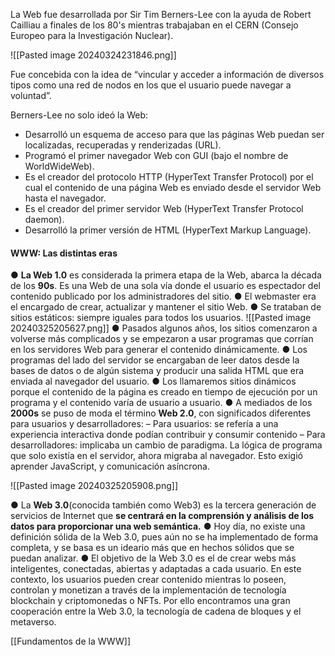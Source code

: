 La Web fue desarrollada por Sir Tim Berners-Lee con la ayuda de Robert Cailliau a finales de los 80's mientras trabajaban en el CERN (Consejo Europeo para la Investigación Nuclear).

![[Pasted image 20240324231846.png]]

Fue concebida con la idea de “vincular y acceder a información de diversos tipos como una red de nodos en los que el usuario puede navegar a voluntad”.

Berners-Lee no solo ideó la Web: 
- Desarrolló un esquema de acceso para que las páginas Web puedan ser localizadas, recuperadas y renderizadas (URL).
- Programó el primer navegador Web con GUI (bajo el nombre de WorldWideWeb).
- Es el creador del protocolo HTTP (HyperText Transfer Protocol) por el cual el contenido de una página Web es enviado desde el servidor Web hasta el navegador.
- Es el creador del primer servidor Web (HyperText Transfer Protocol daemon).
- Desarrolló la primer versión de HTML (HyperText Markup Language).

#### WWW:  Las distintas eras 
● **La Web 1.0** es considerada la primera etapa de la Web, abarca la década de los **90s**. Es una Web de una sola vía donde el usuario es espectador del contenido publicado por los administradores del sitio. 
● El webmaster era el encargado de crear, actualizar y mantener el sitio Web. 
● Se trataban de sitios estáticos: siempre iguales para todos los usuarios.
![[Pasted image 20240325205627.png]]
● Pasados algunos años, los sitios comenzaron a volverse más complicados y se empezaron a usar programas que corrían en los servidores Web para generar el contenido dinámicamente. 
● Los programas del lado del servidor se encargaban de leer datos desde la bases de datos o de algún sistema y producir una salida HTML que era enviada al navegador del usuario. 
● Los llamaremos sitios dinámicos porque el contenido de la página es creado en tiempo de ejecución por un programa y el contenido varía de usuario a usuario. 
● A mediados de los **2000s** se puso de moda el término **Web 2.0**, con significados diferentes para usuarios y desarrolladores: 
– Para usuarios: se refería a una experiencia interactiva donde podían contribuir y consumir contenido 
– Para desarrolladores: implicaba un cambio de paradigma. La lógica de programa que solo existía en el servidor, ahora migraba al navegador. Esto exigió aprender JavaScript, y comunicación asíncrona.

![[Pasted image 20240325205908.png]]

● La **Web 3.0**(conocida también como Web3) es la tercera generación de servicios de Internet que **se centrará en la comprensión y análisis de los datos para proporcionar una web semántica.** ● Hoy día, no existe una definición sólida de la Web 3.0, pues aún no se ha implementado de forma completa, y se basa es un ideario más que en hechos sólidos que se puedan analizar. ● El objetivo de la Web 3.0 es el de crear webs más inteligentes, conectadas, abiertas y adaptadas a cada usuario. En este contexto, los usuarios pueden crear contenido mientras lo poseen, controlan y monetizan a través de la implementación de tecnología blockchain y criptomonedas o NFTs. Por ello encontramos una gran cooperación entre la Web 3.0, la tecnología de cadena de bloques y el metaverso.

[[Fundamentos de la WWW]]